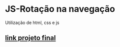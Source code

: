 # JS-Rotação na navegação
 Utilização de html, css e js
## [link projeto final](https://hugoresende27.github.io/js_rotacao_nav/)